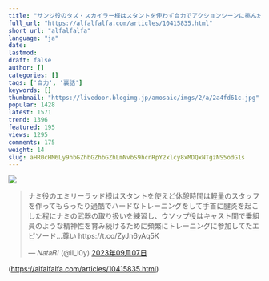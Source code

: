 ```yaml
---
title: "サンジ役のタズ・スカイラー様はスタントを使わず自力でアクションシーンに挑んだって裏話にびっくりしてる…。 : アルファルファモザイク"
full_url: "https://alfalfalfa.com/articles/10415835.html"
short_url: "alfalfalfa"
language: "ja"
date: 
lastmod: 
draft: false
author: []
categories: []
tags: ['自力', '裏話']
keywords: []
thumbnail: "https://livedoor.blogimg.jp/amosaic/imgs/2/a/2a4fd61c.jpg"
popular: 1428
latest: 1571
trend: 1396
featured: 195
views: 1295
comments: 175
weight: 14
slug: aHR0cHM6Ly9hbGZhbGZhbGZhLmNvbS9hcnRpY2xlcy8xMDQxNTgzNS5odG1s
---
```


![](https://livedoor.blogimg.jp/amosaic/imgs/2/a/2a4fd61c.jpg)

<blockquote class='twitter-tweet'><p lang='ja' dir='ltr'>ナミ役のエミリーラッド様はスタントを使えど休憩時間は軽量のスタッフを作ってもらったり過酷でハードなトレーニングをして手首に腱炎を起こした程にナミの武器の取り扱いを練習し、ウソップ役はキャスト間で乗組員のような精神性を育み続けるために頻繁にトレーニングに参加してたエピソード…尊い https://t.co/ZyJn6yAq5K</p>— 𝑁𝑎𝑡𝑎𝑅𝑖 (@il_i0y) <a href='https://twitter.com/il_i0y/status/1699633078912868780' target='_blank' rel='nofollow'>2023年09月07日</a></blockquote> 

(https://alfalfalfa.com/articles/10415835.html)
